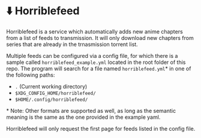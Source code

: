 # ⬇️ Horriblefeed

Horriblefeed is a service which automatically adds new anime chapters from a list of feeds to transmission.
It will only download new chapters from series that are already in the trnasmission torrent list.

Multiple feeds can be configured via a config file, for which there is a sample called `horriblefeed_example.yml` located in the root folder of this repo. The program will search for a file named `horriblefeed.yml`* in one of the following paths:

* `.` (Current working directory)
* `$XDG_CONFIG_HOME/horriblefeed/`
* `$HOME/.config/horriblefeed/`

\* Note: Other formats are supported as well, as long as the semantic meaning is the same as the one provided in the example yaml.

Horriblefeed will only request the first page for feeds listed in the config file.
